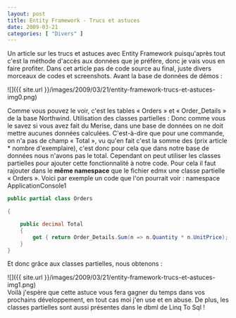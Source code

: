 ```yaml
---
layout: post
title: Entity Framework - Trucs et astuces
date: 2009-03-21
categories: [ "Divers" ]
---
```


Un article sur les trucs et astuces avec Entity Framework puisqu'après tout c'est la méthode d'accès aux données que je préfère, donc je vais vous en faire profiter. Dans cet article pas de code source au final, juste divers morceaux de codes et screenshots. Avant la base de données de démos :

![]({{ site.url }}/images/2009/03/21/entity-framework-trucs-et-astuces-img0.png)

Comme vous pouvez le voir, c'est les tables « Orders » et « Order_Details » de la base Northwind. Utilisation des classes partielles : Donc comme vous le savez si vous avez fait du Merise, dans une base de données on ne doit mettre aucunes données calculées. C'est-à-dire que pour une commande, on n'a pas de champ « Total », vu qu'en fait c'est la somme des (prix article * nombre d'exemplaire), c'est donc pour cela que dans notre base de données nous n'avons pas le total. Cependant on peut utiliser les classes partielles pour ajouter cette fonctionnalité à notre code. Pour cela il faut rajouter dans le **même namespace** que le fichier edmx une classe partielle « Orders ». Voici par exemple un code que l'on pourrait voir : namespace ApplicationConsole1

```csharp
public partial class Orders

{

    public decimal Total
    {
        get { return Order_Details.Sum(n => n.Quantity * n.UnitPrice); }
    }
}
```

Et donc grâce aux classes partielles, nous obtenons :

![]({{ site.url }}/images/2009/03/21/entity-framework-trucs-et-astuces-img1.png)  
Voilà j'espère que cette astuce vous fera gagner du temps dans vos prochains développement, en tout cas moi j'en use et en abuse. De plus, les classes partielles sont aussi présentes dans le dbml de Linq To Sql !